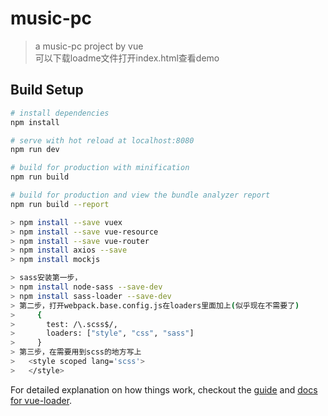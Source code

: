 ﻿# music-pc

> a music-pc project by vue<br>
> 可以下载loadme文件打开index.html查看demo

## Build Setup

``` bash
# install dependencies
npm install

# serve with hot reload at localhost:8080
npm run dev

# build for production with minification
npm run build

# build for production and view the bundle analyzer report
npm run build --report
```
``` bash
> npm install --save vuex
> npm install --save vue-resource
> npm install --save vue-router
> npm install axios --save
> npm install mockjs

> sass安装第一步，
> npm install node-sass --save-dev
> npm install sass-loader --save-dev
> 第二步，打开webpack.base.config.js在loaders里面加上(似乎现在不需要了)
>     {
>       test: /\.scss$/,
>       loaders: ["style", "css", "sass"]
>     }   
> 第三步，在需要用到scss的地方写上
> 	<style scoped lang='scss'>
> 	</style>
```

For detailed explanation on how things work, checkout the [guide](http://vuejs-templates.github.io/webpack/) and [docs for vue-loader](http://vuejs.github.io/vue-loader).
